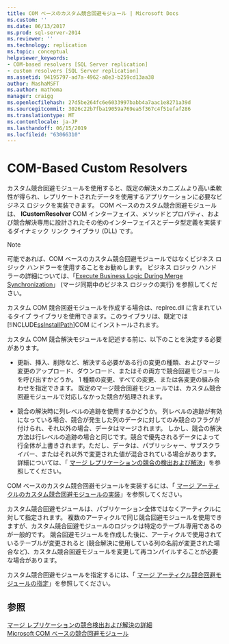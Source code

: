 ```yaml
---
title: COM ベースのカスタム競合回避モジュール | Microsoft Docs
ms.custom: ''
ms.date: 06/13/2017
ms.prod: sql-server-2014
ms.reviewer: ''
ms.technology: replication
ms.topic: conceptual
helpviewer_keywords:
- COM-based resolvers [SQL Server replication]
- custom resolvers [SQL Server replication]
ms.assetid: 94195797-ad7a-4962-a8e3-b259cd13aa38
author: MashaMSFT
ms.author: mathoma
manager: craigg
ms.openlocfilehash: 27d5be264fc6e6033997babb4a7aac1e8271a39d
ms.sourcegitcommit: 3026c22b7fba19059a769ea5f367c4f51efaf286
ms.translationtype: MT
ms.contentlocale: ja-JP
ms.lasthandoff: 06/15/2019
ms.locfileid: "63066310"
---
```

# <a name="com-based-custom-resolvers"></a>COM-Based Custom Resolvers
  カスタム競合回避モジュールを使用すると、既定の解決メカニズムより高い柔軟性が得られ、レプリケートされたデータを使用するアプリケーションに必要なビジネス ロジックを実装できます。 COM ベースのカスタム競合回避モジュールは、 **ICustomResolver** COM インターフェイス、メソッドとプロパティ、および競合解決専用に設計されたその他のインターフェイスとデータ型定義を実装するダイナミック リンク ライブラリ (DLL) です。  
  
> [!NOTE]  
>  可能であれば、COM ベースのカスタム競合回避モジュールではなくビジネス ロジック ハンドラーを使用することをお勧めします。 ビジネス ロジック ハンドラーの詳細については、「[Execute Business Logic During Merge Synchronization](execute-business-logic-during-merge-synchronization.md)」 (マージ同期中のビジネス ロジックの実行) を参照してください。  
  
 カスタム COM 競合回避モジュールを作成する場合は、replrec.dll に含まれているタイプ ライブラリを使用できます。このライブラリは、既定では [!INCLUDE[ssInstallPath](../../../includes/ssinstallpath-md.md)]COM にインストールされます。  
  
 カスタム COM 競合解決モジュールを記述する前に、以下のことを決定する必要があります。  
  
-   更新、挿入、削除など、解決する必要がある行の変更の種類、およびマージ変更のアップロード、ダウンロード、またはその両方で競合回避モジュールを呼び出すかどうか。 1 種類の変更、すべての変更、または各変更の組み合わせを指定できます。 既定のマージ競合回避モジュールでは、カスタム競合回避モジュールで対応しなかった競合が処理されます。  
  
-   競合の解決時に列レベルの追跡を使用するかどうか。 列レベルの追跡が有効になっている場合、競合が発生した列のデータに対してのみ競合のフラグが付けられ、それ以外の場合、データはマージされます。 しかし、競合の解決方法は行レベルの追跡の場合と同じです。競合で優先されるデータによって行全体が上書きされます。ただし、データは、パブリッシャー、サブスクライバー、またはそれ以外で変更された値が混合されている場合があります。 詳細については、「 [マージ レプリケーションの競合の検出および解決](advanced-merge-replication-conflict-detection-and-resolution.md)」を参照してください。  
  
 COM ベースのカスタム競合回避モジュールを実装するには、「 [マージ アーティクルのカスタム競合回避モジュールの実装](../implement-a-custom-conflict-resolver-for-a-merge-article.md)」を参照してください。  
  
 カスタム競合回避モジュールは、パブリケーション全体ではなくアーティクルに対して指定されます。 複数のアーティクルで同じ競合回避モジュールを使用できますが、カスタム競合回避モジュールのロジックは特定のテーブル専用であるのが一般的です。 競合回避モジュールを作成した後に、アーティクルで使用されているテーブルが変更されると (競合解決に使用している列の名前が変更された場合など)、カスタム競合回避モジュールを変更して再コンパイルすることが必要な場合があります。  
  
 カスタム競合回避モジュールを指定するには、「 [マージ アーティクル競合回避モジュールの指定](../publish/specify-a-merge-article-resolver.md)」を参照してください。  
  
## <a name="see-also"></a>参照  
 [マージ レプリケーションの競合検出および解決の詳細](advanced-merge-replication-conflict-detection-and-resolution.md)   
 [Microsoft COM ベースの競合回避モジュール](advanced-merge-replication-conflict-com-based-resolvers.md)  
  
  
